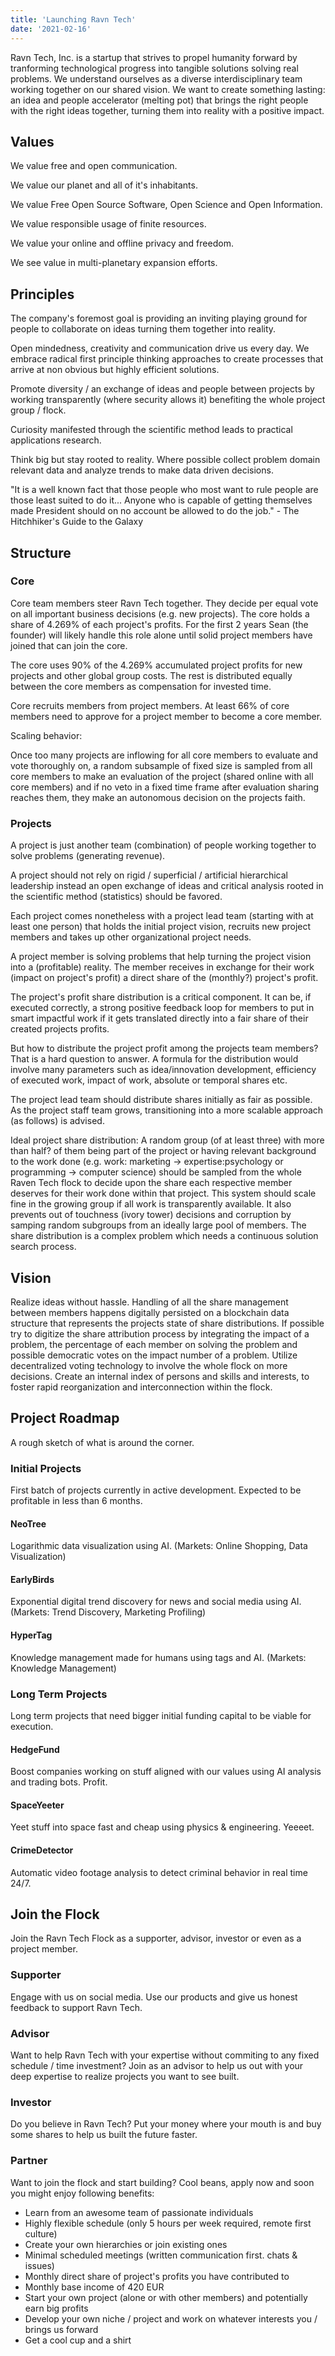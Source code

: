 ```yaml
---
title: 'Launching Ravn Tech'
date: '2021-02-16'
---
```

Ravn Tech, Inc. is a startup that strives to propel humanity forward by tranforming technological progress into tangible solutions solving real problems. We understand ourselves as a diverse interdisciplinary team working together on our shared vision. We want to create something lasting: an idea and people accelerator (melting pot) that brings the right people with the right ideas together, turning them into reality with a positive impact.

## Values
We value free and open communication.

We value our planet and all of it's inhabitants.

We value Free Open Source Software, Open Science and Open Information.

We value responsible usage of finite resources.

We value your online and offline privacy and freedom.

We see value in multi-planetary expansion efforts.

## Principles

The company's foremost goal is providing an inviting playing ground for people to collaborate on ideas turning them together into reality.

Open mindedness, creativity and communication drive us every day. We embrace radical first principle thinking approaches to create processes that arrive at non obvious but highly efficient solutions.

Promote diversity / an exchange of ideas and people between projects by working transparently (where security allows it) benefiting the whole project group / flock.

Curiosity manifested through the scientific method leads to practical applications research.

Think big but stay rooted to reality. Where possible collect problem domain relevant data and analyze trends to make data driven decisions.

"It is a well known fact that those people who most want to rule people are those least suited to do it... Anyone who is capable of getting themselves made President should on no account be allowed to do the job." - The Hitchhiker's Guide to the Galaxy

## Structure

### Core
Core team members steer Ravn Tech together. They decide per equal vote on all important business decisions (e.g. new projects). The core holds a share of 4.269% of each project's profits. For the first 2 years Sean (the founder) will likely handle this role alone until solid project members have joined that can join the core.

The core uses 90% of the 4.269% accumulated project profits for new projects and other global group costs. The rest is distributed equally between the core members as compensation for invested time.

Core recruits members from project members. At least 66% of core members need to approve for a project member to become a core member.

Scaling behavior:

Once too many projects are inflowing for all core members to evaluate and vote thoroughly on, a random subsample of fixed size is sampled from all core members to make an evaluation of the project (shared online with all core members) and if no veto in a fixed time frame after evaluation sharing reaches them, they make an autonomous decision on the projects faith.

### Projects
A project is just another team (combination) of people working together to solve problems (generating revenue).

A project should not rely on rigid / superficial / artificial hierarchical leadership instead an open exchange of ideas and critical analysis rooted in the scientific method (statistics) should be favored.

Each project comes nonetheless with a project lead team (starting with at least one person) that holds the initial project vision, recruits new project members and takes up other organizational project needs.

A project member is solving problems that help turning the project vision into a (profitable) reality. The member receives in exchange for their work (impact on project's profit) a direct share of the (monthly?) project's profit.

The project's profit share distribution is a critical component. It can be, if executed correctly, a strong positive feedback loop for members to put in smart impactful work if it gets translated directly into a fair share of their created projects profits.

But how to distribute the project profit among the projects team members? That is a hard question to answer. A formula for the distribution would involve many parameters such as idea/innovation development, efficiency of executed work, impact of work, absolute or temporal shares etc.

The project lead team should distribute shares initially as fair as possible. As the project staff team grows, transitioning into a more scalable approach (as follows) is advised. 

Ideal project share distribution: A random group (of at least three) with more than half? of them being part of the project or having relevant background to the work done (e.g. work: marketing -> expertise:psychology or programming -> computer science) should be sampled from the whole Raven Tech flock to decide upon the share each respective member deserves for their work done within that project. This system should scale fine in the growing group if all work is transparently available. It also prevents out of touchness (ivory tower) decisions and corruption by samping random subgroups from an ideally large pool of members. The share distribution is a complex problem which needs a continuous solution search process.

## Vision
Realize ideas without hassle. Handling of all the share management between members happens digitally persisted on a blockchain data structure that represents the projects state of share distributions. If possible try to digitize the share attribution process by integrating the impact of a problem, the percentage of each member on solving the problem and possible democratic votes on the impact number of a problem. Utilize decentralized voting technology to involve the whole flock on more decisions. Create an internal index of persons and skills and interests, to foster rapid reorganization and interconnection within the flock.

## Project Roadmap
A rough sketch of what is around the corner.

### Initial Projects
First batch of projects currently in active development. Expected to be profitable in less than 6 months.

#### NeoTree
Logarithmic data visualization using AI. (Markets: Online Shopping, Data Visualization)

#### EarlyBirds
Exponential digital trend discovery for news and social media using AI. (Markets: Trend Discovery, Marketing Profiling)

#### HyperTag
Knowledge management made for humans using tags and AI. (Markets: Knowledge Management)

### Long Term Projects
Long term projects that need bigger initial funding capital to be viable for execution.

#### HedgeFund
Boost companies working on stuff aligned with our values using AI analysis and trading bots. Profit.

#### SpaceYeeter 
Yeet stuff into space fast and cheap using physics & engineering. Yeeeet.

#### CrimeDetector
Automatic video footage analysis to detect criminal behavior in real time 24/7.

## Join the Flock
Join the Ravn Tech Flock as a supporter, advisor, investor or even as a project member.

### Supporter
Engage with us on social media. Use our products and give us honest feedback to support Ravn Tech.
### Advisor
Want to help Ravn Tech with your expertise without commiting to any fixed schedule / time investment? Join as an advisor to help us out with your deep expertise to realize projects you want to see built.
### Investor
Do you believe in Ravn Tech? Put your money where your mouth is and buy some shares to help us built the future faster.
### Partner
Want to join the flock and start building? Cool beans, apply now and soon you might enjoy following benefits:
- Learn from an awesome team of passionate individuals
- Highly flexible schedule (only 5 hours per week required, remote first culture)
- Create your own hierarchies or join existing ones
- Minimal scheduled meetings (written communication first. chats & issues)
- Monthly direct share of project's profits you have contributed to
- Monthly base income of 420 EUR
- Start your own project (alone or with other members) and potentially earn big profits
- Develop your own niche / project and work on whatever interests you / brings us forward
- Get a cool cup and a shirt
